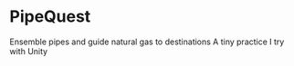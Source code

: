 # PipeQuest
 Ensemble pipes and guide natural gas to destinations
 A tiny practice I try with Unity
